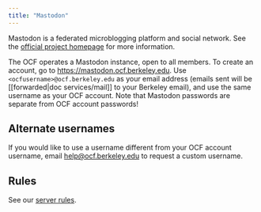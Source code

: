 ```yaml
---
title: "Mastodon"
---
```


Mastodon is a federated microblogging platform and social network. See the
[official project homepage](https://joinmastodon.org/) for more information.

The OCF operates a Mastodon instance, open to all members. To create an account,
go to https://mastodon.ocf.berkeley.edu. Use `<ocfusername>@ocf.berkeley.edu` as
your email address (emails sent will be [[forwarded|doc services/mail]] to your
Berkeley email), and use the same username as your OCF account. Note that
Mastodon passwords are separate from OCF account passwords!

## Alternate usernames
If you would like to use a username different from your OCF account username,
email [help@ocf.berkeley.edu](mailto:help@ocf.berkeley.edu) to request a custom
username.

## Rules

See our [server rules](https://mastodon.ocf.berkeley.edu/about/more).
